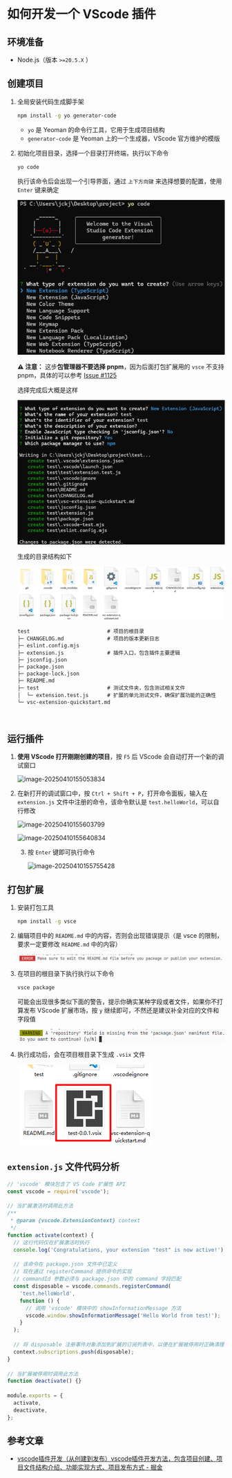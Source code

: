 # 如何开发一个 VScode 插件



## 环境准备

- Node.js（版本 `>=20.5.X` ）



## 创建项目

1. 全局安装代码生成脚手架

   ```bash
   npm install -g yo generator-code
   ```

   - `yo` 是 Yeoman 的命令行工具，它用于生成项目结构
   - `generator-code` 是 Yeoman 上的一个生成器，VScode 官方维护的模版

2. 初始化项目目录，选择一个目录打开终端，执行以下命令

   ```bash
   yo code
   ```

   执行该命令后会出现一个引导界面，通过 `上下方向键` 来选择想要的配置，使用 `Enter` 键来确定

   ![image-20250410153004628](images/image-20250410153004628.png)

   **⚠️ 注意：** 这步**包管理器不要选择 pnpm**，因为后面打包扩展用的 `vsce` 不支持 pnpm，具体的可以参考 [Issue #1125](https://github.com/microsoft/vscode-vsce/issues/1125)

   选择完成后大概是这样

   ![image-20250410163526728](images/image-20250410163526728.png)

   生成的目录结构如下

   ![image-20250410163611411](images/image-20250410163611411.png)
   ```
   test                         # 项目的根目录                
   ├─ CHANGELOG.md              # 项目的版本更新日志
   ├─ eslint.config.mjs         
   ├─ extension.js              # 插件入口，包含插件主要逻辑
   ├─ jsconfig.json             
   ├─ package.json              
   ├─ package-lock.json         
   ├─ README.md                 
   ├─ test                      # 测试文件夹，包含测试相关文件
   │  └─ extension.test.js      # 扩展的单元测试文件，确保扩展功能的正确性
   └─ vsc-extension-quickstart.md



## 运行插件

1. **使用 VScode 打开刚刚创建的项目**，按 `F5` 后 VScode 会自动打开一个新的调试窗口

   ![image-20250410155053834](images/image-20250410155053834.png)

2. 在新打开的调试窗口中，按 `Ctrl + Shift + P`，打开命令面板，输入在 `extension.js` 文件中注册的命令，该命令默认是 `test.helloWorld`，可以自行修改

   ![image-20250410155603799](images/image-20250410155603799.png)

   ![image-20250410155640834](images/image-20250410155640834.png)

   3. 按 `Enter` 键即可执行命令

      ![image-20250410155755428](images/image-20250410155755428.png)

      
      

## 打包扩展

1. 安装打包工具

   ```bash
   npm install -g vsce
   ```

2. 编辑项目中的 `README.md` 中的内容，否则会出现错误提示（是 vsce 的限制，要求一定要修改 `README.md` 中的内容）

   ![image-20250410163918320](images/image-20250410163918320.png)

3. 在项目的根目录下执行执行以下命令

   ```bash
   vsce package
   ```

   可能会出现很多类似下面的警告，提示你确实某种字段或者文件，如果你不打算发布 VScode 扩展市场，按 `y` 继续即可，不然还是建议补全对应的文件和字段值

   ![image-20250410164138275](images/image-20250410164138275.png)

4. 执行成功后，会在项目根目录下生成 `.vsix` 文件

   ![image-20250410164527839](images/image-20250410164527839.png)




## `extension.js` 文件代码分析

```js
// 'vscode' 模块包含了 VS Code 扩展性 API
const vscode = require('vscode');

// 当扩展激活时调用此方法
/**
 * @param {vscode.ExtensionContext} context
 */
function activate(context) {
  // 这行代码仅在扩展激活时执行
  console.log('Congratulations, your extension "test" is now active!');

  // 该命令在 package.json 文件中已定义
  // 现在通过 registerCommand 提供命令的实现
  // commandId 参数必须与 package.json 中的 command 字段匹配
  const disposable = vscode.commands.registerCommand(
    'test.helloWorld',
    function () {
      // 调用 'vscode' 模块中的 showInformationMessage 方法
      vscode.window.showInformationMessage('Hello World from test!');
    }
  );

  // 将 disposable 注册事件对象添加到扩展的订阅列表中，以便在扩展被停用时正确清理和释放资源
  context.subscriptions.push(disposable);
}

// 当扩展被停用时调用此方法
function deactivate() {}

module.exports = {
  activate,
  deactivate,
};
```



## 参考文章

- [vscode插件开发（从创建到发布）vscode插件开发方法，包含项目创建、项目文件结构介绍、功能实现方式、项目发布方式 - 掘金](https://juejin.cn/post/7375041782780706842)